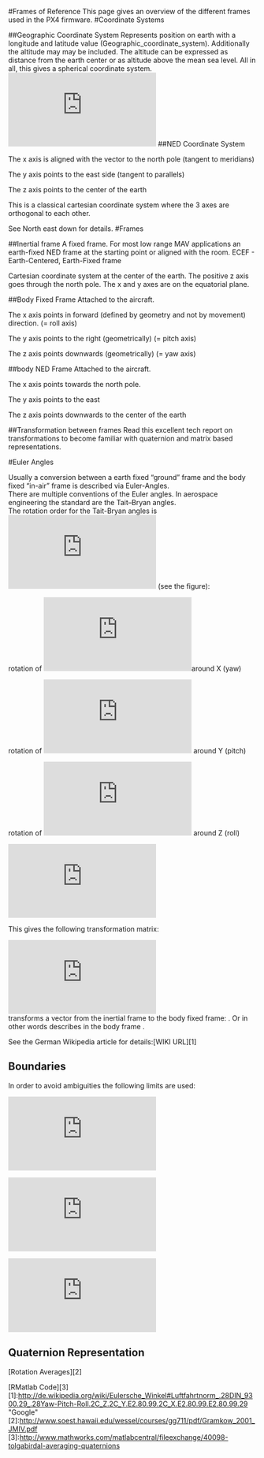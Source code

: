 #Frames of Reference
This page gives an overview of the different frames used in the PX4 firmware.
#Coordinate Systems

##Geographic Coordinate System
Represents position on earth with a longitude and latitude value (Geographic_coordinate_system). Additionally the altitude may may be included. The altitude can be expressed as distance from the earth center or as altitude above the mean sea level. All in all, this gives a spherical coordinate system.
![coordinate](https://pixhawk.org/lib/exe/fetch.php?tok=0b3ee3&media=http%3A%2F%2Fupload.wikimedia.org%2Fwikipedia%2Fcommons%2Fthumb%2F6%2F62%2FLatitude_and_Longitude_of_the_Earth.svg%2F652px-Latitude_and_Longitude_of_the_Earth.svg.png)
##NED Coordinate System

The x axis is aligned with the vector to the north pole (tangent to meridians)  

The y axis points to the east side (tangent to parallels)  

The z axis points to the center of the earth  

This is a classical cartesian coordinate system where the 3 axes are orthogonal to each other.  

See North east down for details.
#Frames

##Inertial frame
A fixed frame. For most low range MAV applications an earth-fixed NED frame at the starting point or aligned with the room.
ECEF - Earth-Centered, Earth-Fixed frame

Cartesian coordinate system at the center of the earth. The positive z axis goes through the north pole. The x and y axes are on the equatorial plane.

##Body Fixed Frame
Attached to the aircraft.  

The x axis points in forward (defined by geometry and not by movement) direction. (= roll axis)  

The y axis points to the right (geometrically) (= pitch axis)  

The z axis points downwards (geometrically) (= yaw axis)  

##body NED Frame
Attached to the aircraft.  

The x axis points towards the north pole.  

The y axis points to the east  

The z axis points downwards to the center of the earth  

##Transformation between frames
Read this excellent tech report on transformations to become familiar with quaternion and matrix based representations.  

#Euler Angles  

Usually a conversion between a earth fixed “ground” frame and the body fixed “in-air” frame is described via Euler-Angles.  
There are multiple conventions of the Euler angles. In aerospace engineering the standard are the Tait–Bryan angles.   
The rotation order for the Tait-Bryan angles is   ![zyx](https://pixhawk.org/lib/exe/fetch.php?media=wiki:latex:/imge68c69ae0c88ba06ed9c94b02dde7a15.png)  (see the figure):  

rotation of ![x](https://pixhawk.org/lib/exe/fetch.php?media=wiki:latex:/img535b15667b86f1b118010d4c218fecb9.png)around  X (yaw)  

rotation of ![y](https://pixhawk.org/lib/exe/fetch.php?media=wiki:latex:/imgb35e24d8a08c0ab01195f2ad2a78fab7.png) around Y (pitch)  

rotation of ![z](https://pixhawk.org/lib/exe/fetch.php?media=wiki:latex:/img5e16cba094787c1a10e568c61c63a5fe.png) around Z (roll)  

![rotation](https://pixhawk.org/lib/exe/fetch.php?tok=de1983&media=http%3A%2F%2Fmrechte.free.fr%2Fpx4%2FLagewinkel-Drehung2.png)  

This gives the following transformation matrix:

![rotation matrix](https://pixhawk.org/lib/exe/fetch.php?media=wiki:latex:/img370b7b538e045463b478370f80ec238e.png)  
transforms a vector from the inertial frame to the body fixed frame: . Or in other words  describes  in the body frame .  
 
See the German Wikipedia article for details:[WIKI URL][1]  

Boundaries
--------------------------

In order to avoid ambiguities the following limits are used:  

![theta](https://pixhawk.org/lib/exe/fetch.php?media=wiki:latex:/imgca216094d11d752ea37d852fd0bd3bb5.png)  

![fin](https://pixhawk.org/lib/exe/fetch.php?media=wiki:latex:/img8788e69d4828770129160ebf916c32c8.png)  

![fine](https://pixhawk.org/lib/exe/fetch.php?media=wiki:latex:/img1ec8194a0a6f561e9c3ff500cc37596d.png)  



Quaternion Representation
---------------------------
[Rotation Averages][2]  

[RMatlab Code][3]
[1]:http://de.wikipedia.org/wiki/Eulersche_Winkel#Luftfahrtnorm_.28DIN_9300.29_.28Yaw-Pitch-Roll.2C_Z.2C_Y.E2.80.99.2C_X.E2.80.99.E2.80.99.29 "Google"
[2]:http://www.soest.hawaii.edu/wessel/courses/gg711/pdf/Gramkow_2001_JMIV.pdf
[3]:http://www.mathworks.com/matlabcentral/fileexchange/40098-tolgabirdal-averaging-quaternions
